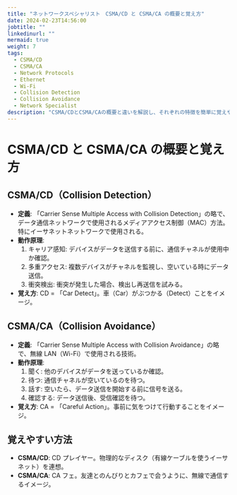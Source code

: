 ```yaml
---
title: "ネットワークスペシャリスト　CSMA/CD と CSMA/CA の概要と覚え方"
date: 2024-02-23T14:56:00
jobtitle: ""
linkedinurl: ""
mermaid: true
weight: 7
tags:
  - CSMA/CD
  - CSMA/CA
  - Network Protocols
  - Ethernet
  - Wi-Fi
  - Collision Detection
  - Collision Avoidance
  - Network Specialist
description: "CSMA/CDとCSMA/CAの概要と違いを解説し、それぞれの特徴を簡単に覚えやすい方法で紹介します。CSMA/CDは有線ネットワーク（イーサネット）での衝突検出に、CSMA/CAは無線LAN（Wi-Fi）での衝突回避に使われるメディアアクセス制御方式です。動作原理を踏まえて、イメージしやすい覚え方を提示しています。"
---
```


# CSMA/CD と CSMA/CA の概要と覚え方

## CSMA/CD（Collision Detection）

- **定義**: 「Carrier Sense Multiple Access with Collision Detection」の略で、データ通信ネットワークで使用されるメディアアクセス制御（MAC）方法。特にイーサネットネットワークで使用される。
- **動作原理**:
  1. キャリア感知: デバイスがデータを送信する前に、通信チャネルが使用中か確認。
  2. 多重アクセス: 複数デバイスがチャネルを監視し、空いている時にデータ送信。
  3. 衝突検出: 衝突が発生した場合、検出し再送信を試みる。
- **覚え方**: CD = 「Car Detect」。車（Car）がぶつかる（Detect）ことをイメージ。

## CSMA/CA（Collision Avoidance）

- **定義**: 「Carrier Sense Multiple Access with Collision Avoidance」の略で、無線 LAN（Wi-Fi）で使用される技術。
- **動作原理**:
  1. 聞く: 他のデバイスがデータを送っているか確認。
  2. 待つ: 通信チャネルが空いているのを待つ。
  3. 話す: 空いたら、データ送信を開始する前に信号を送る。
  4. 確認する: データ送信後、受信確認を待つ。
- **覚え方**: CA = 「Careful Action」。事前に気をつけて行動することをイメージ。

## 覚えやすい方法

- **CSMA/CD**: CD プレイヤー。物理的なディスク（有線ケーブルを使うイーサネット）を連想。
- **CSMA/CA**: CA フェ。友達とのんびりとカフェで会うように、無線で通信するイメージ。
